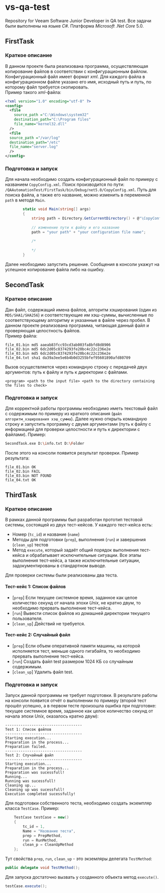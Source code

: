 # vs-qa-test
Repository for Veeam Software Junior Developer in QA test.
Все задачи были выполнены на языке *C#*. Платформа *Microsoft .Net Core* 5.0.
## FirstTask
### Краткое описание
В данном проекте была реализована программа, осуществляющая копирование файлов в соответствии с конфигурационным файлом. Конфигурационный файл имеет формат *xml*. Для каждого файла в конфигурационном файле указано его имя, исходный путь и путь, по которому файл требуется скопировать.  
Пример такого *xml*-файла:  
```xml
<?xml version="1.0" encoding="utf-8" ?>
<config>
  <file
    source_path ="C:\Windows\system32"
    destination_path="C:\Program files"
    file_name="kernel32.dll"
  />
  <file
  source_path ="/var/log"
  destination_path="/etc"
  file_name="server.log"
  />
</config>
```  
### Подготовка и запуск 
Для начала необходимо создать конфигурационный файл по примеру с названием <code>CopyConfig.xml</code>. Поиск производится по пути: <code>/QAAutomationTest/FirstTask/bin/Debug/net5.0/CopyConfig.xml</code>. Путь для поиска файла, а также его название, можно изменить в переменной <code>path</code> в методе <code>Main</code>.
```cs
        static void Main(string[] args)
        {
            string path = Directory.GetCurrentDirectory() + @"\CopyConfig.xml";
            
            // изменение пути к файлу и его название
            path = "your path" + "your configuration file name"; 
            
            /*
            
            */            
        }
```
Далее необходимо запустить решение. Сообщения в консоли укажут на успешное копирование файла либо на ошибку.  
## SecondTask
### Краткое описание
Дан файл, содержащий имена файлов, алгоритм хэширования (один из <code>MD5/SHA1/SHA256</code>) и соответствующие им хэш-суммы, вычисленные по соответствующему алгоритму и указанные в файле через пробел. В данном проекте реализована программа, читающая данный файл и проверяющая целостность файлов.  
Пример файла:
```
file_01.bin md5 aaeab83fcc93cd3ab003fa8bfd8d8906
file_02.bin md5 6dc2d05c8374293fe20bc4c22c236e2e
file_03.bin md5 6dc2d05c8374293fe20bc4c22c236e2e
file_04.txt sha1 da39a3ee5e6b4b0d3255bfef95601890afd80709
```
Вызов  осуществляется через командную строку с передачей двух аргументов: путь к файлу и путь к директории с файлами.
```
<program> <path to the input file> <path to the directory containing the files to check>
```
### Подготовка и запуск
Для корректной работы программы необходимо иметь текстовый файл с содержимым по примеру из краткого описания (<code>файл алгоритм_хэширования хэш_сумма</code>). Далее нужно открыть командную строку и запустить программу с двумя аргументами (путь к файлу с информацией для проверки целостности и путь к директории с файлами). Пример:
```bash
SecondTask.exe D:\info.txt D:\Folder
```
После этого на консоли появится результат проверки. Пример результата:
```
file_01.bin OK
file_02.bin FAIL
file_03.bin NOT FOUND
file_04.txt OK
```
## ThirdTask
### Краткое описание
В рамках данной программы был разработан прототип тестовой системы, состоящей из двух тест-кейсов.
У каждого тест-кейса есть:
- Номер (<code>tc_id</code>) и название (<code>name</code>)
- Методы для подготовки (<code>prep</code>), выполнения (<code>run</code>) и завершения (<code>clean_up</code>) тестов
- Метод <code>execute</code>, который задаёт общий порядок выполнения тест-кейса и обрабатывает исключительные ситуации. 
Все этапы выполнения тест-кейса, а также исключительные ситуации, задокументированы в стандартном выводе.

Для проверки системы были реализованы два теста.  
#### Тест-кейс 1: Список файлов
- [<code>prep</code>] Если текущее системное время, заданное как целое количество секунд от начала эпохи *Unix*, не кратно двум, то необходимо прервать выполнение тест-кейса.
- [<code>run</code>] Вывести список файлов из домашней директории текущего пользователя.
- [<code>clean_up</code>] Действий не требуется.
#### Тест-кейс 2: Случайный файл  
- [<code>prep</code>] Если объем оперативной памяти машины, на которой исполняется тест, меньше одного гигабайта, то необходимо прервать выполнение тест-кейса.
- [<code>run</code>] Создать файл test размером 1024 КБ со случайным содержимым.
- [<code>clean_up</code>] Удалить файл test.

### Подготовка и запуск
Запуск данной программы не требует подготовки. В результате работы на консоли появится отчёт о выполнении по примеру (второй тест прошёл успешно, а в первом тесте произошла ошибка при подготовке: текущее системное время, заданное как целое количество секунд от начала эпохи *Unix*, оказалось кратно двум):
```
-----------------------------------
Test 1: Список файлов
-----------------------------------
Starting execution...
Preparation in the process...
Preparation failed.
-----------------------------------
Test 2: Случайный файл
-----------------------------------
Starting execution...
Preparation in the process...
Preparation was sucessfull!
Running...
Running was sucessfull!
Cleaning up...
Cleaning up was sucessfull!
Execution completed sucessfully!
```
Для подготовки собственного теста, необходимо создать экземпляр класса <code>TestCase</code>. Пример:
```cs
    TestCase testCase = new()
    {
        tc_id = 1,
        Name = "Название теста",
        prep = PrepMethod,
        run = RunMethod,
        clean_p = CleanUpMethod
    };
```
Тут свойства <code>prep</code>, <code>run</code>, <code>clean_up</code> - это экземляры делегата <code>TestMethod</code>:
```cs
public delegate void TestMethod();
```
Для запуска достаточно вызвать у созданного объекта метод <code>execute()</code>.
```cs
testCase.execute();
```
